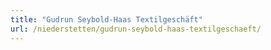 ```yaml
---
title: "Gudrun Seybold-Haas Textilgeschäft"
url: /niederstetten/gudrun-seybold-haas-textilgeschaeft/
---
```

